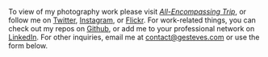 To view of my photography work please visit _[All-Encompassing Trip][aet]_, or follow me on [Twitter][tw], [Instagram][ig], or [Flickr][flickr]. For work-related things, you can check out my repos on [Github][gh], or add me to your professional network on [LinkedIn][li]. For other inquiries, email me at [contact@gesteves.com][email] or use the form below.

[aet]: https://www.allencompassingtrip.com
[feed]: https://www.allencompassingtrip.com/feed
[tw]: https://www.twitter.com/gesteves
[ig]: http://instagram.com/gesteves
[flickr]: https://www.flickr.com/photos/gesteves/
[gh]: https://github.com/gesteves
[li]: https://www.linkedin.com/in/gesteves
[email]: mailto:contact@gesteves.com
